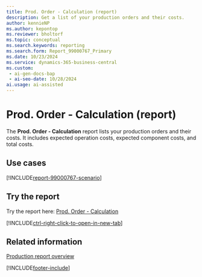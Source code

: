 ```yaml
---
title: Prod. Order - Calculation (report)
description: Get a list of your production orders and their costs.
author: kennieNP
ms.author: kepontop
ms.reviewer: bholtorf
ms.topic: conceptual
ms.search.keywords: reporting
ms.search.form: Report_99000767_Primary
ms.date: 10/23/2024
ms.service: dynamics-365-business-central
ms.custom:
 - ai-gen-docs-bap
 - ai-seo-date: 10/28/2024
ai.usage: ai-assisted
---
```


# Prod. Order - Calculation (report)

The **Prod. Order - Calculation** report lists your production orders and their costs. It includes expected operation costs, expected component costs, and total costs.

## Use cases

[!INCLUDE[report-99000767-scenario](../includes/report-99000767-scenario-include.md)]

<!-- 

Prompt

Below is a report in an ERP system. Provide 3-4 use cases for different personas working with production or manufacturing.

Format like this:    
  
As a <persona>, use the report to    
* use case 1  
* use case 2    

Do not capitalize the persona names. 

Do not start lines with "Use the data to"

## Report name
Prod. Order - Calculation

## Report description
The *Prod. Order - Calculation* report shows a list of your production orders and their costs. 
It includes expected operation costs, expected component costs, and total costs.

### What the report does

### Use cases
Get a list of your production orders and their costs.

Please include your data sources and URLs

-->

## Try the report

Try the report here: [Prod. Order - Calculation](https://businesscentral.dynamics.com?report=99000767)

[!INCLUDE[ctrl-right-click-to-open-in-new-tab](../includes/ctrl-right-click-to-open-in-new-tab.md)]

## Related information

[Production report overview](../production-reports.md)

[!INCLUDE[footer-include](../includes/footer-banner.md)]